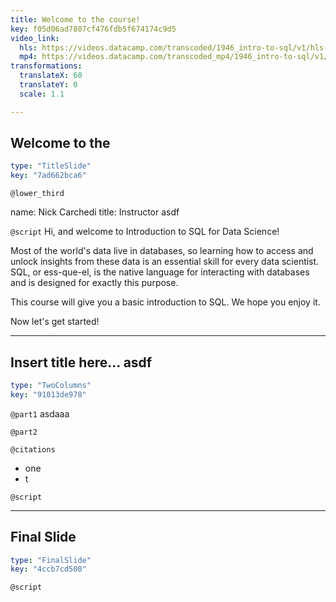 ```yaml
---
title: Welcome to the course!
key: f05d06ad7807cf476fdb5f674174c9d5
video_link:
  hls: https://videos.datacamp.com/transcoded/1946_intro-to-sql/v1/hls-ch1_1.master.m3u8
  mp4: https://videos.datacamp.com/transcoded_mp4/1946_intro-to-sql/v1/ch1_1.mp4
transformations:
  translateX: 60
  translateY: 0
  scale: 1.1

---
```

## Welcome to the

```yaml
type: "TitleSlide"
key: "7ad662bca6"
```

`@lower_third`

name: Nick Carchedi
title: Instructor asdf


`@script`
Hi, and welcome to Introduction to SQL for Data Science!

Most of the world's data live in databases, so learning how to access and unlock insights from these data is an essential skill for every data scientist. SQL, or ess-que-el, is the native language for interacting with databases and is designed for exactly this purpose.

This course will give you a basic introduction to SQL. We hope you enjoy it.

Now let's get started!


---
## Insert title here... asdf

```yaml
type: "TwoColumns"
key: "91013de978"
```

`@part1`
asdaaa


`@part2`



`@citations`
- one
- t


`@script`



---
## Final Slide

```yaml
type: "FinalSlide"
key: "4ccb7cd500"
```

`@script`


